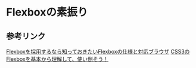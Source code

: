 # Flexboxの素振り

## 参考リンク
[Flexboxを採用するなら知っておきたいFlexboxの仕様と対応ブラウザ](http://irec.jp/web-create/html5css3/flexbox-browser/)
[CSS3のFlexboxを基本から理解して、使い倒そう！](https://liginc.co.jp/web/html-css/css/21024)
